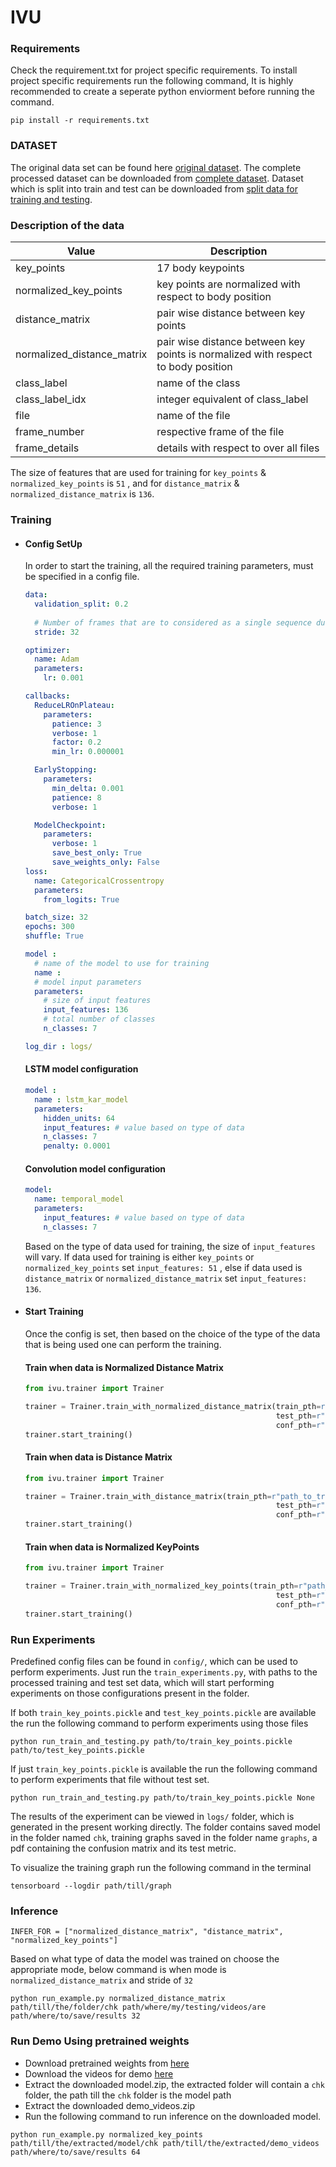 # IVU

### Requirements 
Check the requirement.txt for project specific requirements. To install project specific requirements run the following command, It is highly recommended to create a seperate python enviorment before running the command.

```shell
pip install -r requirements.txt
```

### DATASET

The original data set can be found here [original dataset](http://hi.cs.waseda.ac.jp/~ogata/Dataset.html). The complete processed dataset can be downloaded from [complete dataset](https://drive.google.com/file/d/1qRHneW23Pgmem38N3yCUeoJhRn8UYTww/view?usp=sharing). 
Dataset which is split into train and test can be downloaded from [split data for training and testing](https://drive.google.com/drive/folders/1U9_Aw5AxK3iqqWGW__O0Ezx9CeaaE3rf?usp=sharing).

### Description of the data

| Value                      | Description                                                                       |
|----------------------------|-----------------------------------------------------------------------------------|
| key_points                 | 17 body keypoints                                                                 |
| normalized_key_points      | key points are normalized with respect to body position                           |
| distance_matrix            | pair wise distance between key points                                             |
| normalized_distance_matrix | pair wise distance between key points is normalized with respect to body position |
| class_label                | name of the class                                                                 |
| class_label_idx            | integer equivalent of class_label                                                 |
| file                       | name of the file                                                                  |
| frame_number               | respective frame of the file                                                      |
| frame_details              | details with respect to over all files                                            |

The size of features that are used for training for ```key_points``` & `normalized_key_points` is `51` , 
and for `distance_matrix` & `normalized_distance_matrix` is `136`.

### Training

- #### Config SetUp
  In order to start the training, all the required training parameters, must be 
      specified in a config file. 
    
    ```yaml
    data:
      validation_split: 0.2
      
      # Number of frames that are to considered as a single sequence during training 
      stride: 32
    
    optimizer:
      name: Adam
      parameters:
        lr: 0.001
    
    callbacks:
      ReduceLROnPlateau:
        parameters:
          patience: 3
          verbose: 1
          factor: 0.2
          min_lr: 0.000001
    
      EarlyStopping:
        parameters:
          min_delta: 0.001
          patience: 8
          verbose: 1
    
      ModelCheckpoint:
        parameters:
          verbose: 1
          save_best_only: True
          save_weights_only: False
    loss:
      name: CategoricalCrossentropy
      parameters:
        from_logits: True
    
    batch_size: 32
    epochs: 300
    shuffle: True
    
    model :
      # name of the model to use for training
      name : 
      # model input parameters
      parameters:
        # size of input features
        input_features: 136 
        # total number of classes
        n_classes: 7
    
    log_dir : logs/
    ```
    #### LSTM model configuration
 
    ```yaml
    model :
      name : lstm_kar_model
      parameters:
        hidden_units: 64
        input_features: # value based on type of data
        n_classes: 7
        penalty: 0.0001
    ```
    #### Convolution model configuration
    ```yaml
    model:
      name: temporal_model
      parameters:
        input_features: # value based on type of data
        n_classes: 7
    ```
  
    Based on the type of data used for training, the size of `input_features` will vary. 
If data used for training is either ```key_points``` or `normalized_key_points` set `input_features: 51` , 
else if data used is `distance_matrix` or `normalized_distance_matrix` set `input_features: 136`.

- #### Start Training
    Once the config is set, then based on the choice of the type of the data that is being
used one can perform the training.
    
    #### Train when data is Normalized Distance Matrix
    
    ```python
    from ivu.trainer import Trainer
    
    trainer = Trainer.train_with_normalized_distance_matrix(train_pth=r"path_to_train_pickle",
                                                            test_pth=r"path_to_test_pickle",
                                                            conf_pth=r"path_to_config")
    trainer.start_training()
    ```

    #### Train when data is Distance Matrix
    
    ```python
    from ivu.trainer import Trainer
    
    trainer = Trainer.train_with_distance_matrix(train_pth=r"path_to_train_pickle",
                                                            test_pth=r"path_to_test_pickle",
                                                            conf_pth=r"path_to_config")
    trainer.start_training()
    ```
  
    #### Train when data is Normalized KeyPoints
    
    ```python
    from ivu.trainer import Trainer
    
    trainer = Trainer.train_with_normalized_key_points(train_pth=r"path_to_train_pickle",
                                                            test_pth=r"path_to_test_pickle",
                                                            conf_pth=r"path_to_config")
    trainer.start_training()
    ```

### Run Experiments
Predefined config files can be found in `config/`, which can be used to perform experiments.
Just run the ```train_experiments.py```, with paths to the processed training and test set data, which will start performing experiments on those configurations present in the folder.

If both `train_key_points.pickle` and `test_key_points.pickle` are available the run the following command to perform experiments using those files
```shell
python run_train_and_testing.py path/to/train_key_points.pickle path/to/test_key_points.pickle
```

If just `train_key_points.pickle` is available the run the following command to perform experiments that file without test set.
```shell
python run_train_and_testing.py path/to/train_key_points.pickle None
```

The results of the experiment can be viewed in `logs/` folder, which is generated in the present working directly. 
The folder contains saved model in the folder named `chk`, training graphs saved in the folder name `graphs`, a pdf containing the confusion matrix and its test metric.

To visualize the training graph run the following command in the terminal
```shell
tensorboard --logdir path/till/graph
```


### Inference

```shell
INFER_FOR = ["normalized_distance_matrix", "distance_matrix", "normalized_key_points"]
```

Based on what type of data the model was trained on choose the appropriate mode, 
below command is when mode is `normalized_distance_matrix` and stride of `32`
```shell
python run_example.py normalized_distance_matrix path/till/the/folder/chk path/where/my/testing/videos/are path/where/to/save/results 32
```

### Run Demo Using pretrained weights
- Download pretrained weights from [here](https://github.com/cypherics/IVU/releases/download/v0.0.2-alpha/model.zip)
- Download the videos for demo [here](https://github.com/cypherics/IVU/releases/download/v0.0.2-alpha/demo_videos.zip)
- Extract the downloaded model.zip, the extracted folder will contain a `chk` folder, the path till the `chk` folder is the model path
- Extract the downloaded demo_videos.zip
- Run the following command to run inference on the downloaded model.
```shell
python run_example.py normalized_key_points path/till/the/extracted/model/chk path/till/the/extracted/demo_videos path/where/to/save/results 64
```
